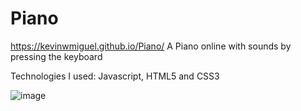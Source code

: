 # Piano

https://kevinwmiguel.github.io/Piano/
A Piano online with sounds by pressing the keyboard

Technologies I used: Javascript, HTML5 and CSS3

![image](https://user-images.githubusercontent.com/59360014/235958824-643fc2f7-e6bb-4e83-aa16-d18859f9b2aa.png)
